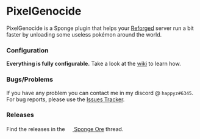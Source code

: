 # PixelGenocide
PixelGenocide is a Sponge plugin that helps your [Reforged](https://reforged.gg/) server run a bit faster by unloading some useless pokémon around the world.

### Configuration
**Everything is fully configurable.** Take a look at the [wiki](https://github.com/happyzleaf/PixelGenocide/wiki) to learn how.

### Bugs/Problems
If you have any problem you can contact me in my discord @ `happyz#6345`.
For bug reports, please use the [Issues Tracker](https://github.com/happyzleaf/PixelGenocide/issues).

### Releases
Find the releases in the [<img src="https://ore.spongepowered.org/assets/images/ec590068732fb011ccf710416f2c7c0a-ore-nav.svg" width="16" height="16"> Sponge Ore](https://ore.spongepowered.org/happyzlife/PixelGenocide/versions) thread.
